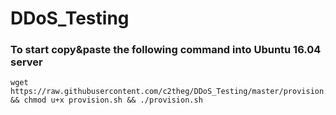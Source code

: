 # DDoS_Testing

<h3> To start copy&paste the following command into Ubuntu 16.04 server </h3>

```
wget https://raw.githubusercontent.com/c2theg/DDoS_Testing/master/provision.sh && chmod u+x provision.sh && ./provision.sh
```
